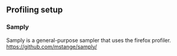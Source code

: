 ## Profiling setup

### Samply
Samply is a general-purpose sampler that uses the firefox profiler.
https://github.com/mstange/samply/
